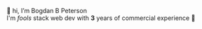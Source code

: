 👋 hi, I’m Bogdan B Peterson  
I'm _fools_ stack web dev with **3** years of commercial experience 🤩
